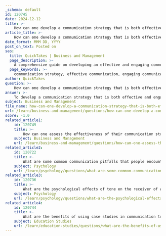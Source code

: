 ```yaml
---
_schema: default
id: 120745
date: 2024-12-12
title: >-
    How can one develop a communication strategy that is both effective and engaging?
article_title: >-
    How can one develop a communication strategy that is both effective and engaging?
date_format: MMM DD, YYYY
post_on_text: Posted on
seo:
  title: QuickTakes | Business and Management
  page_description: >-
    A comprehensive guide on developing an effective and engaging communication strategy that includes establishing a mission statement, identifying objectives, understanding the audience, and more.
  page_keywords: >-
    communication strategy, effective communication, engaging communication, mission statement, identify objectives, understand audience, unique selling proposition, call to action, communication channels, publishing frequency, audience engagement, relatable language, monitor and adapt, feedback, content strategy
author: QuickTakes
question: >-
    How can one develop a communication strategy that is both effective and engaging?
answer: >-
    To develop a communication strategy that is both effective and engaging, you can follow a structured approach that incorporates several key elements. Here’s a comprehensive guide based on the gathered information:\n\n### 1. Establish a Mission Statement\nBegin by defining the core purpose of your communication strategy. This mission statement should reflect the values and goals of your organization or project.\n\n### 2. Identify Objectives\nClearly outline what you aim to achieve with your communication efforts. These objectives should be specific, measurable, achievable, relevant, and time-bound (SMART).\n\n### 3. Understand Your Audience\nIdentify your target audience and understand their needs, preferences, and behaviors. Tailoring your message to resonate with your audience is crucial for engagement.\n\n### 4. Define Your Unique Selling Proposition (USP)\nDetermine what sets your message apart from others. This could be a unique perspective, a compelling story, or a specific benefit that your audience will find valuable.\n\n### 5. Create a Call to Action\nDraft a clear and compelling call to action that encourages your audience to take the desired steps, whether it’s engaging with your content, providing feedback, or making a purchase.\n\n### 6. Choose Communication Channels\nDecide on the most effective channels to share your message. This could include social media, email newsletters, webinars, or in-person events. Each channel has its own strengths and can reach different segments of your audience.\n\n### 7. Determine Publishing Frequency\nEstablish how often you will communicate with your audience. Consistency is key to maintaining engagement, so create a schedule that balances frequency with quality.\n\n### 8. Engage Your Audience\nIncorporate interactive elements into your communication, such as polls, surveys, or Q&A sessions. Engaging your audience from the outset helps to foster a two-way dialogue and keeps them invested in the conversation.\n\n### 9. Use Relatable Language\nEnsure that your messaging is accessible and relatable. Avoid jargon and complex language that may alienate your audience. Instead, use clear and straightforward language that resonates with their experiences.\n\n### 10. Monitor and Adapt\nUtilize metrics and feedback to evaluate the effectiveness of your communication strategy. Be prepared to adapt and refine your approach based on insights gained from audience interactions and engagement levels.\n\n### 11. Practice and Encourage Feedback\nEncourage practice and feedback within your team or organization. Regularly revisiting and refining your communication strategy based on real-world experiences can lead to continuous improvement.\n\n### Conclusion\nAn effective communication strategy is not static; it evolves based on audience needs and feedback. By following these steps, you can create a strategy that not only conveys your message clearly but also engages and resonates with your audience, ultimately leading to more successful interactions and outcomes.
subject: Business and Management
file_name: how-can-one-develop-a-communication-strategy-that-is-both-effective-and-engaging.md
url: /learn/business-and-management/questions/how-can-one-develop-a-communication-strategy-that-is-both-effective-and-engaging
score: -1.0
related_article1:
    id: 120749
    title: >-
        How can one assess the effectiveness of their communication strategies?
    subject: Business and Management
    url: /learn/business-and-management/questions/how-can-one-assess-the-effectiveness-of-their-communication-strategies
related_article2:
    id: 120722
    title: >-
        What are some common communication pitfalls that people encounter?
    subject: Psychology
    url: /learn/psychology/questions/what-are-some-common-communication-pitfalls-that-people-encounter
related_article3:
    id: 120736
    title: >-
        What are the psychological effects of tone on the receiver of a message?
    subject: Psychology
    url: /learn/psychology/questions/what-are-the-psychological-effects-of-tone-on-the-receiver-of-a-message
related_article4:
    id: 120744
    title: >-
        What are the benefits of using case studies in communication training?
    subject: Education Studies
    url: /learn/education-studies/questions/what-are-the-benefits-of-using-case-studies-in-communication-training
---
```


&nbsp;